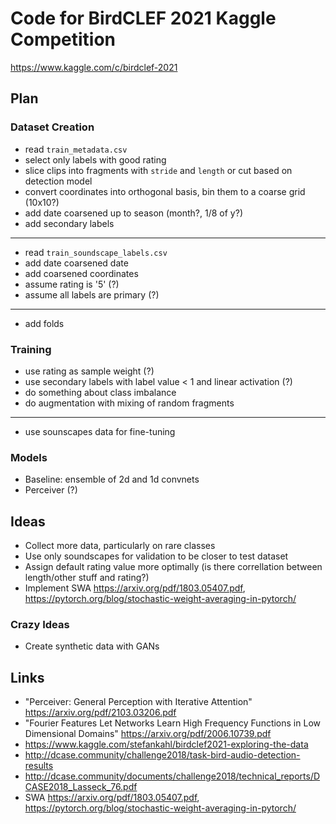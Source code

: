 # Code for BirdCLEF 2021 Kaggle Competition

<https://www.kaggle.com/c/birdclef-2021>

## Plan

### Dataset Creation

- read `train_metadata.csv`
- select only labels with good rating
- slice clips into fragments with `stride` and `length` or cut based on detection model
- convert coordinates into orthogonal basis,  bin them to a coarse grid (10x10?)
- add date coarsened up to season (month?, 1/8 of y?)
- add secondary labels

---

- read `train_soundscape_labels.csv`
- add date coarsened date
- add coarsened coordinates
- assume rating is '5' (?)
- assume all labels are primary (?)

---

- add folds

### Training

- use rating as sample weight (?)
- use secondary labels with label value < 1 and linear activation (?)
- do something about class imbalance
- do augmentation with mixing of random fragments

---

- use sounscapes data for fine-tuning

### Models

- Baseline: ensemble of 2d and 1d convnets
- Perceiver (?)

## Ideas

- Collect more data, particularly on rare classes
- Use only soundscapes for validation to be closer to test dataset
- Assign default rating value more optimally (is there correllation between length/other stuff and rating?)
- Implement SWA <https://arxiv.org/pdf/1803.05407.pdf>, <https://pytorch.org/blog/stochastic-weight-averaging-in-pytorch/>

### Crazy Ideas

- Create synthetic data with GANs

## Links

- "Perceiver: General Perception with Iterative Attention" <https://arxiv.org/pdf/2103.03206.pdf>
- "Fourier Features Let Networks Learn High Frequency Functions in Low Dimensional Domains" <https://arxiv.org/pdf/2006.10739.pdf>
- <https://www.kaggle.com/stefankahl/birdclef2021-exploring-the-data>
- <http://dcase.community/challenge2018/task-bird-audio-detection-results>
- <http://dcase.community/documents/challenge2018/technical_reports/DCASE2018_Lasseck_76.pdf>
- SWA <https://arxiv.org/pdf/1803.05407.pdf>, <https://pytorch.org/blog/stochastic-weight-averaging-in-pytorch/>
